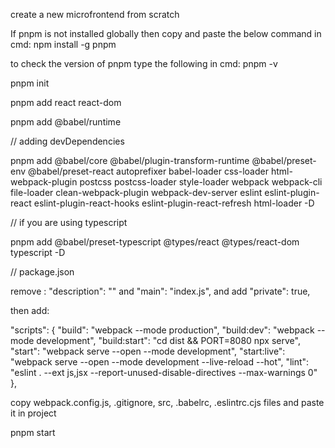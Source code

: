 create a new microfrontend from scratch

If pnpm is not installed globally then copy and paste the below command in cmd: npm install -g pnpm

to check the version of pnpm type the following in cmd: pnpm -v

pnpm init

pnpm add react react-dom

pnpm add @babel/runtime

// adding devDependencies

pnpm add @babel/core @babel/plugin-transform-runtime @babel/preset-env @babel/preset-react autoprefixer babel-loader css-loader html-webpack-plugin postcss postcss-loader style-loader webpack webpack-cli file-loader clean-webpack-plugin webpack-dev-server eslint eslint-plugin-react eslint-plugin-react-hooks eslint-plugin-react-refresh html-loader -D

// if you are using typescript

pnpm add @babel/preset-typescript @types/react @types/react-dom typescript -D

// package.json

remove : "description": "" and "main": "index.js", and add "private": true,

then add:

"scripts": {
"build": "webpack --mode production",
"build:dev": "webpack --mode development",
"build:start": "cd dist && PORT=8080 npx serve",
"start": "webpack serve --open --mode development",
"start:live": "webpack serve --open --mode development --live-reload --hot",
"lint": "eslint . --ext js,jsx --report-unused-disable-directives --max-warnings 0"
},

copy webpack.config.js, .gitignore, src, .babelrc, .eslintrc.cjs files and paste it in project

pnpm start
